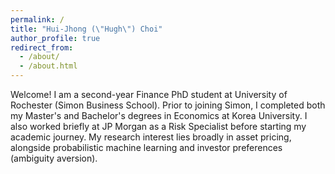 ```yaml
---
permalink: /
title: "Hui-Jhong (\"Hugh\") Choi"
author_profile: true
redirect_from: 
  - /about/
  - /about.html
---
```


Welcome! I am a second-year Finance PhD student at University of Rochester (Simon Business School). Prior to joining Simon, I completed both my Master's and Bachelor's degrees in Economics at Korea University. I also worked briefly at JP Morgan as a Risk Specialist before starting my academic journey. My research interest lies broadly in asset pricing, alongside probabilistic machine learning and investor preferences (ambiguity aversion).
